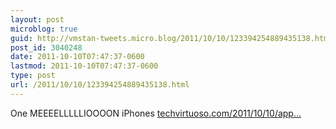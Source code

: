 ```yaml
---
layout: post
microblog: true
guid: http://vmstan-tweets.micro.blog/2011/10/10/123394254889435138.html
post_id: 3040248
date: 2011-10-10T07:47:37-0600
lastmod: 2011-10-10T07:47:37-0600
type: post
url: /2011/10/10/123394254889435138.html
---
```

One MEEEELLLLLIOOOON iPhones <a href="http://techvirtuoso.com/2011/10/10/apple-sells-more-than-one-million-iphone-4s-devices-in-24-hours/">techvirtuoso.com/2011/10/10/app…</a>
